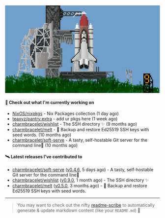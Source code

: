 ![](https://raw.githubusercontent.com/penguwin/penguwin/master/assets/shuttle.gif)

#### 🚀 Check out what I'm currently working on

- [NixOS/nixpkgs](https://github.com/NixOS/nixpkgs) - Nix Packages collection (1 day ago)
- [teaxyz/pantry.extra](https://github.com/teaxyz/pantry.extra) - add ur pkgs here (1 week ago)
- [charmbracelet/wishlist](https://github.com/charmbracelet/wishlist) - The SSH directory ✨ (9 months ago)
- [charmbracelet/melt](https://github.com/charmbracelet/melt) - 🧊 Backup and restore Ed25519 SSH keys with seed words. (10 months ago)
- [charmbracelet/soft-serve](https://github.com/charmbracelet/soft-serve) - A tasty, self-hostable Git server for the command line🍦 (10 months ago)

#### 🛰️ Latest releases I've contributed to

- [charmbracelet/soft-serve](https://github.com/charmbracelet/soft-serve) ([v0.4.6](https://github.com/charmbracelet/soft-serve/releases/tag/v0.4.6), 5 days ago) - A tasty, self-hostable Git server for the command line🍦
- [charmbracelet/wishlist](https://github.com/charmbracelet/wishlist) ([v0.9.0](https://github.com/charmbracelet/wishlist/releases/tag/v0.9.0), 1 month ago) - The SSH directory ✨
- [charmbracelet/melt](https://github.com/charmbracelet/melt) ([v0.5.0](https://github.com/charmbracelet/melt/releases/tag/v0.5.0), 3 months ago) - 🧊 Backup and restore Ed25519 SSH keys with seed words.

---

> You may want to check out the nifty [readme-scribe](https://github.com/muesli/readme-scribe) to automatically generate & update markdown content (like your `README.md`) 🔭
